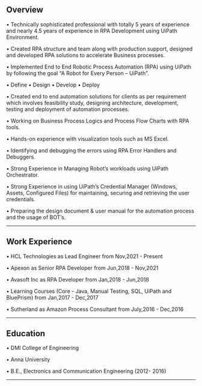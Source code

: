 
Overview
--------

•	Technically sophisticated professional with totally 5 years of experience and nearly 4.5 years of experience in RPA Development using UiPath Environment.

•	Created RPA structure and team along with production support, designed and developed RPA solutions to accelerate Business processes.

•	Implemented End to End Robotic Process Automation (RPA) using UiPath by following the goal “A Robot for Every Person – UiPath”.

•	Define • Design • Develop • Deploy 

•	Created end to end automation solutions for clients as per requirement which involves feasibility study, designing architecture, development, testing and deployment of             automation processes.

•	Working on Business Process Logics and Process Flow Charts with RPA tools.

•	Hands-on experience with visualization tools such as MS Excel.

•	Identifying and debugging the errors using RPA Error Handlers and Debuggers.

•	Strong Experience in Managing Robot’s workloads using UiPath Orchestrator.

•	Strong Experience in using UiPath’s Credential Manager (Windows, Assets, Configured Files) for maintaining, securing and retrieving the user credentials.

•	Preparing the design document & user manual for the automation process and the usage of BOT’s.

-----------------------------------------------------------------------------------------------------------------------------------------------------------

Work Experience
---------------

• HCL Technologies as Lead Engineer from Nov,2021 - Present

• Apexon as Senior RPA Developer from Jun,2018 - Nov,2021

• Avasoft Inc as RPA Developer from Jan,2018 - Jun,2018

• Learning Courses (Core - Java, Manual Testing, SQL, UiPath and BluePrism) from Jan,2017 - Dec,2017

• Sutherland as Amazon Process Consultant from July,2016 - Dec,2016

------------------------------------------------------------------------------------------------------------------------------------------------------------

Education
---------

• DMI College of Engineering

• Anna University

• B.E., Electronics and Communication Engineering (2012- 2016)

------------------------------------------------------------------------------------------------------------------------------------------------------------

